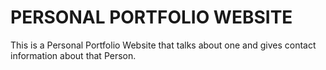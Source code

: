 # PERSONAL PORTFOLIO WEBSITE
This is a Personal Portfolio Website that talks about one and gives contact information about that Person.
